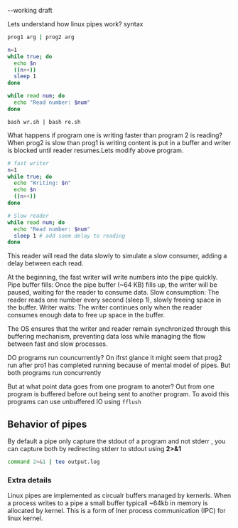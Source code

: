 --working draft

Lets understand how linux pipes work?
syntax
```bash
prog1 arg | prog2 arg
```

```bash
n=1
while true; do
  echo $n
  ((n++))
  sleep 1  
done
```

```bash
while read num; do
  echo "Read number: $num"
done
```

```
bash wr.sh | bash re.sh
```
What happens if program one is writing faster than program 2 is reading?
When prog2 is slow than prog1 is writing content is put in a buffer and writer is blocked until reader resumes.Lets modify above program.

```bash
# fast writer
n=1
while true; do
  echo "Writing: $n"
  echo $n
  ((n++))
done
```

```bash
# Slow reader
while read num; do
  echo "Read number: $num"
  sleep 1 # add soem delay to reading
done
```
This reader will read the data slowly to simulate a slow consumer, adding a delay between each read.

At the beginning, the fast writer will write numbers into the pipe quickly.
Pipe buffer fills: Once the pipe buffer (~64 KB) fills up, the writer will be paused, waiting for the reader to consume data.
Slow consumption: The reader reads one number every second (sleep 1), slowly freeing space in the buffer.
Writer waits: The writer continues only when the reader consumes enough data to free up space in the buffer.

The OS ensures that the writer and reader remain synchronized through this buffering mechanism, preventing data loss while managing the flow between fast and slow processes.

DO programs run councurrently?
On ifrst glance it might seem that prog2 run after pro1 has completed running because of mental model of pipes. But both programs run concurrently 


But at what point data goes from one program to anoter?
Out from one program is buffered before out  being sent to another program. To avoid this programs can use unbuffered IO using `fflush`

## Behavior of pipes

By default a pipe only capture the stdout of a program and not stderr , you can capture both by redirecting stderr to stdout using **2>&1**

```bash
command 2>&1 | tee output.log
```

### Extra details
Linux pipes are implemented as circualr buffers managed by kernerls. When a process writes to a pipe a small buffer typicall ~64kb in memory is allocated by kernel. 
This is a form of Iner process communication (IPC) for linux kernel.
